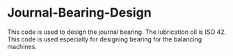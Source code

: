 # Journal-Bearing-Design
This code is used to design the journal bearing. The lubrication oil is ISO 42. This code is used especially for designing bearing for the balancing machines. 
